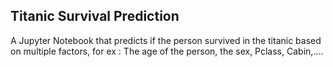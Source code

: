 ## Titanic Survival Prediction

A Jupyter Notebook that predicts if the person survived in the titanic based on multiple factors, for ex : The age of the person, the sex, Pclass, Cabin,....

